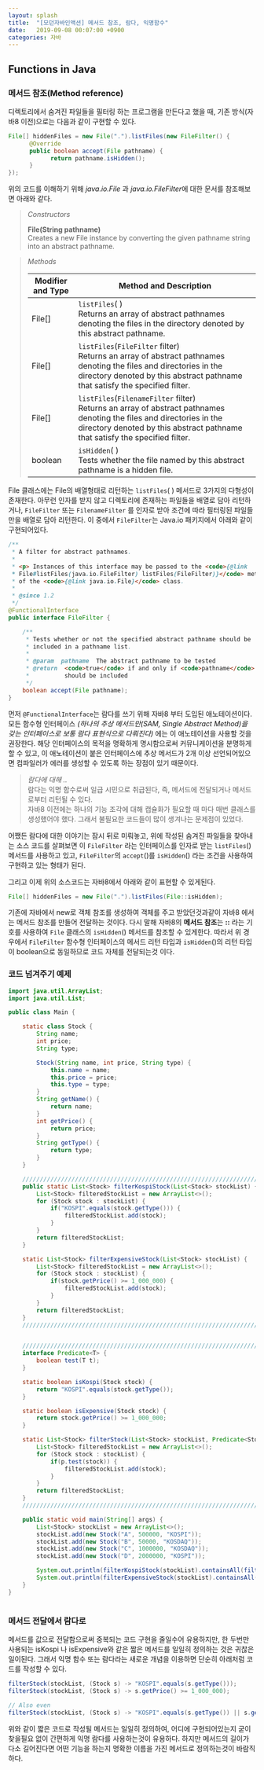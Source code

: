 ```yaml
---
layout: splash
title:  "[모던자바인액션] 메서드 참조, 람다, 익명함수"
date:   2019-09-08 00:07:00 +0900
categories: 자바
---
```


## Functions in Java
### 메서드 참조(Method reference)
디렉토리에서 숨겨진 파일들을 필터링 하는 프로그램을 만든다고 했을 때, 기존 방식(자바8 이전)으로는 다음과 같이 구현할 수 있다.

```Java
File[] hiddenFiles = new File(".").listFiles(new FileFilter() {
      @Override
      public boolean accept(File pathname) {
            return pathname.isHidden();
      }
});
```


위의 코드를 이해하기 위해 *java.io.File* 과 *java.io.FileFilter*에 대한 문서를 참조해보면 아래와 같다.
> *Constructors*  
>
> **File(String pathname)**  
> Creates a new File instance by converting the given pathname string into an abstract pathname.


> *Methods*
>
> | Modifier and Type | Method and Description |
> | ------------ | ----------- |
> | File[] | `listFiles`( ) <br> Returns an array of abstract pathnames denoting the files in the directory denoted by this abstract pathname. |
> | File[] | `listFiles`(`FileFilter` filter) <br> Returns an array of abstract pathnames denoting the files and directories in the directory denoted by this abstract pathname that satisfy the specified filter. |
> | File[] | `listFiles`(`FilenameFilter` filter) <br> Returns an array of abstract pathnames denoting the files and directories in the directory denoted by this abstract pathname that satisfy the specified filter. |
> | boolean | `isHidden`( ) <br> Tests whether the file named by this abstract pathname is a hidden file. |

File 클래스에는 File의 배열형태로 리턴하는 `listFiles`( ) 메서드로 3가지의 다형성이 존재한다. 아무런 인자를 받지 않고 디렉토리에 존재하는 파일들을 배열로 담아 리턴하거나, `FileFilter` 또는 `FilenameFilter` 를 인자로 받아 조건에 따라 필터링된 파일들만을 배열로 담아 리턴한다. 이 중에서 `FileFilter`는 Java.io 패키지에서 아래와 같이 구현되어있다. 

```java
/**
 * A filter for abstract pathnames.
 *
 * <p> Instances of this interface may be passed to the <code>{@link
 * File#listFiles(java.io.FileFilter) listFiles(FileFilter)}</code> method
 * of the <code>{@link java.io.File}</code> class.
 *
 * @since 1.2
 */
@FunctionalInterface
public interface FileFilter {

    /**
     * Tests whether or not the specified abstract pathname should be
     * included in a pathname list.
     *
     * @param  pathname  The abstract pathname to be tested
     * @return  <code>true</code> if and only if <code>pathname</code>
     *          should be included
     */
    boolean accept(File pathname);
}
```

먼저 `@FunctionalInterface`는 람다를 쓰기 위해 자바8 부터 도입된 애노테이션이다. 모든 함수형 인터페이스 *(하나의 추상 메서드만(SAM, Single Abstract Method)을 갖는 인터페이스로 보통 람다 표현식으로 다뤄진다)* 에는 이 애노테이션을 사용할 것을 권장한다. 해당 인터페이스의 목적을 명확하게 명시함으로써 커뮤니케이션을 분명하게 할 수 있고, 이 애노테이션이 붙은 인터페이스에 추상 메서드가 2개 이상 선언되어있으면 컴파일러가 에러를 생성할 수 있도록 하는 장점이 있기 때문이다. 

> *람다에 대해 ..*  
> 람다는 익명 함수로써 일급 시민으로 취급된다, 즉, 메서드에 전달되거나 메서드로부터 리턴될 수 있다.   
> 자바8 이전에는 하나의 기능 조각에 대해 캡슐화가 필요할 때 마다 매번  클래스를 생성했어야 했다. 그래서 불필요한 코드들이 많이 생겨나는 문제점이 있었다. 

어쨌든 람다에 대한 이야기는 잠시 뒤로 미뤄놓고, 위에 작성된 숨겨진 파일들을 찾아내는 소스 코드를 살펴보면 이 `FileFilter` 라는 인터페이스를 인자로 받는 `listFiles`() 메서드를 사용하고 있고, `FileFilter`의 `accept`()를 `isHidden`() 라는 조건을 사용하여 구현하고 있는 형태가 된다. 

그리고 이제 위의 소스코드는 자바8에서 아래와 같이 표현할 수 있게된다.

```java
File[] hiddenFiles = new File(".").listFiles(File::isHidden);
```
기존에 자바에서 new로 객체 참조를 생성하여 객체를 주고 받았던것과같이 자바8 에서는 메서드 참조를 만들어 전달하는 것이다. 다시 말해 자바8의 **메서드 참조**는 **::** 라는 기호를 사용하여 `File` 클래스의 `isHidden`() 메서드를 참조할 수 있게한다. 따라서 위 경우에서 `FileFilter` 함수형 인터페이스의 메서드 리턴 타입과 `isHidden`()의 리턴 타입이 boolean으로 동일하므로 코드 자체를 전달되는것 이다. 

### 코드 넘겨주기 예제

```java
import java.util.ArrayList;
import java.util.List;

public class Main {

    static class Stock {
        String name;
        int price;
        String type;

        Stock(String name, int price, String type) {
            this.name = name;
            this.price = price;
            this.type = type;
        }
        String getName() {
            return name;
        }
        int getPrice() {
            return price;
        }
        String getType() {
            return type;
        }
    }

    /////////////////////////////////////////////////////////////////////////// Old style --->
    public static List<Stock> filterKospiStock(List<Stock> stockList) {
        List<Stock> filteredStockList = new ArrayList<>();
        for (Stock stock : stockList) {
            if("KOSPI".equals(stock.getType())) {
                filteredStockList.add(stock);
            }
        }
        return filteredStockList;
    }

    static List<Stock> filterExpensiveStock(List<Stock> stockList) {
        List<Stock> filteredStockList = new ArrayList<>();
        for (Stock stock : stockList) {
            if(stock.getPrice() >= 1_000_000) {
                filteredStockList.add(stock);
            }
        }
        return filteredStockList;
    }
    /////////////////////////////////////////////////////////////////////////// Old style <---


    /////////////////////////////////////////////////////////////////////////// Modern style --->
    interface Predicate<T> {
        boolean test(T t);
    }

    static boolean isKospi(Stock stock) {
        return "KOSPI".equals(stock.getType());
    }

    static boolean isExpensive(Stock stock) {
        return stock.getPrice() >= 1_000_000;
    }

    static List<Stock> filterStock(List<Stock> stockList, Predicate<Stock> p) {
        List<Stock> filteredStockList = new ArrayList<>();
        for (Stock stock : stockList) {
            if(p.test(stock)) {
                filteredStockList.add(stock);
            }
        }
        return filteredStockList;
    }
    /////////////////////////////////////////////////////////////////////////// Modern style <---

    public static void main(String[] args) {
        List<Stock> stockList = new ArrayList<>();
        stockList.add(new Stock("A", 500000, "KOSPI"));
        stockList.add(new Stock("B", 50000, "KOSDAQ"));
        stockList.add(new Stock("C", 1000000, "KOSDAQ"));
        stockList.add(new Stock("D", 2000000, "KOSPI"));

        System.out.println(filterKospiStock(stockList).containsAll(filterStock(stockList, Main::isKospi))); // True
        System.out.println(filterExpensiveStock(stockList).containsAll(filterStock(stockList, Main::isExpensive))); // True
    }
}



```

### 메서드 전달에서 람다로

메서드를 값으로 전달함으로써 중복되는 코드 구현을 줄일수어 유용하지만, 한 두번만 사용되는 isKospi 나 isExpensive와 같은 짧은 메서드를 일일히 정의하는 것은 귀찮은 일이된다. 그래서 익명 함수 또는 람다라는 새로운 개념을 이용하면 단순히 아래처럼 코드를 작성할 수 있다.

```java
filterStock(stockList, (Stock s) -> "KOSPI".equals(s.getType()));
filterStock(stockList, (Stock s) -> s.getPrice() >= 1_000_000);

// Also even
filterStock(stockList, (Stock s) -> "KOSPI".equals(s.getType()) || s.getPrice() >= 1_000_000);
```

위와 같이 짧은 코드로 작성될 메서드는 일일히 정의하여, 어디에 구현되어있는지 굳이 찾을필요 없이 간편하게 익명 람다를 사용하는것이 유용하다. 하지만 메서드의 길이가 다소 길어진다면 어떤 기능을 하는지 명확한 이름을 가진 메서드로 정의하는것이 바람직하다.
